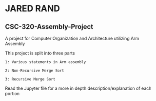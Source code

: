 # JARED RAND

## CSC-320-Assembly-Project
A project for Computer Organization and Architecture utilizing Arm Assembly

This project is split into three parts

	1: Various statements in Arm assembly
	
	2: Non-Recursive Merge Sort
	
	3: Recursive Merge Sort
	
Read the Jupyter file for a more in depth description/explanation of each portion
